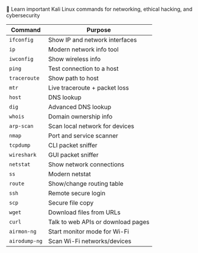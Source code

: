📘 Learn important Kali Linux commands for networking, ethical hacking, and cybersecurity

| Command       | Purpose                            |
| ------------- | ---------------------------------- |
| `ifconfig`    | Show IP and network interfaces     |
| `ip`          | Modern network info tool           |
| `iwconfig`    | Show wireless info                 |
| `ping`        | Test connection to a host          |
| `traceroute`  | Show path to host                  |
| `mtr`         | Live traceroute + packet loss      |
| `host`        | DNS lookup                         |
| `dig`         | Advanced DNS lookup                |
| `whois`       | Domain ownership info              |
| `arp-scan`    | Scan local network for devices     |
| `nmap`        | Port and service scanner           |
| `tcpdump`     | CLI packet sniffer                 |
| `wireshark`   | GUI packet sniffer                 |
| `netstat`     | Show network connections           |
| `ss`          | Modern netstat                     |
| `route`       | Show/change routing table          |
| `ssh`         | Remote secure login                |
| `scp`         | Secure file copy                   |
| `wget`        | Download files from URLs           |
| `curl`        | Talk to web APIs or download pages |
| `airmon-ng`   | Start monitor mode for Wi-Fi       |
| `airodump-ng` | Scan Wi-Fi networks/devices        |
